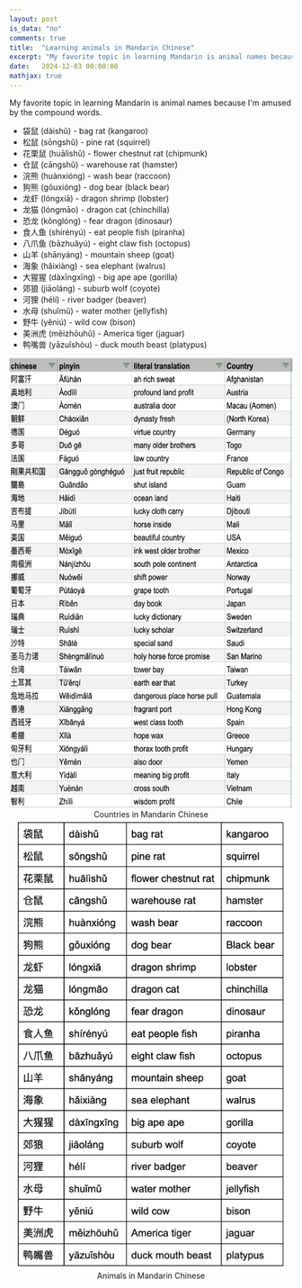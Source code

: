```yaml
---
layout: post
is_data: "no"
comments: true
title:  "Learning animals in Mandarin Chinese"
excerpt: "My favorite topic in learning Mandarin is animal names because I'm amused by the compound words. I also tried translating some country names."
date:   2024-12-03 00:00:00
mathjax: true
---
```


My favorite topic in learning Mandarin is animal names because I'm amused by the compound words.

- 袋鼠 (dàishǔ) - bag rat	(kangaroo)
- 松鼠 (sōngshǔ) - pine rat	(squirrel)
- 花栗鼠 (huālìshǔ) - flower chestnut rat	(chipmunk)
- 仓鼠 (cāngshǔ) - warehouse rat (hamster)
- 浣熊 (huànxióng) - wash bear (raccoon)
- 狗熊 (gǒuxióng) - dog bear (black bear)
- 龙虾 (lóngxiā) - dragon shrimp (lobster)
- 龙猫 (lóngmāo) - dragon cat	(chinchilla)
- 恐龙 (kǒnglóng) - fear dragon	(dinosaur)
- 食人鱼 (shírényú) - eat people fish	(piranha)
- 八爪鱼 (bāzhuǎyú) - eight claw fish	(octopus)
- 山羊 (shānyáng) - mountain sheep (goat)
- 海象 (hǎixiàng) - sea elephant (walrus)
- 大猩猩 (dàxīngxīng) - big ape ape	(gorilla)
- 郊狼 (jiāoláng) - suburb wolf	(coyote)
- 河狸 (hélí) - river badger (beaver)
- 水母 (shuǐmǔ) - water mother (jellyfish)
- 野牛 (yěniú) - wild cow	(bison)
- 美洲虎 (měizhōuhǔ) - America tiger (jaguar)
- 鸭嘴兽 (yāzuǐshòu) - duck mouth beast	(platypus)

<div class="imgcap" style="text-align:center">
<img src="/assets/mandarin/countries.png" height="800">
<div class="thecap" style="text-align:center">Countries in Mandarin Chinese</div></div>

<div class="imgcap" style="text-align:center">
<img src="/assets/mandarin/animals.png" height="800">
<div class="thecap" style="text-align:center">Animals in Mandarin Chinese</div></div>
